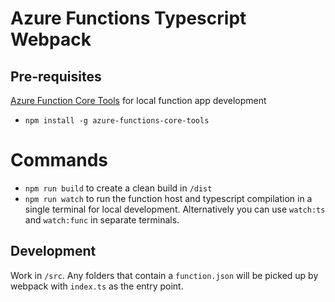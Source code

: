 # Azure Functions Typescript Webpack

## Pre-requisites

[Azure Function Core Tools](https://docs.microsoft.com/en-us/azure/azure-functions/functions-run-local) for local function app development

- `npm install -g azure-functions-core-tools`

# Commands

- `npm run build` to create a clean build in `/dist`
- `npm run watch` to run the function host and typescript compilation in a single terminal for local development.
  Alternatively you can use `watch:ts` and `watch:func` in separate terminals.

## Development

Work in `/src`. Any folders that contain a `function.json` will be picked up by webpack with `index.ts` as the entry point.
